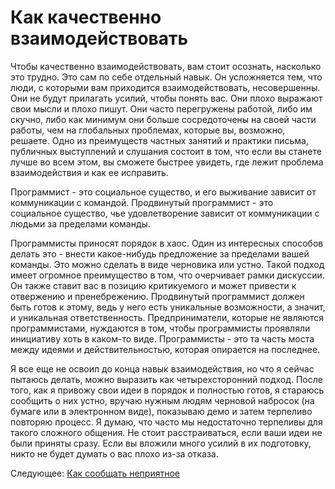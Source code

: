 # Как качественно взаимодействовать

Чтобы качественно взаимодействовать, вам стоит осознать, насколько это трудно. Это сам по себе отдельный навык. Он усложняется тем, что люди, с которыми вам приходится взаимодействовать, несовершенны. Они не будут прилагать усилий, чтобы понять вас. Они плохо выражают свои мысли и плохо пишут. Они часто перегружены работой, либо им скучно, либо как минимум они больше сосредоточены на своей части работы, чем на глобальных проблемах, которые вы, возможно, решаете. Одно из преимуществ частных занятий и практики письма, публичных выступлений и слушания состоит в том, что если вы станете лучше во всем этом, вы сможете быстрее увидеть, где лежит проблема взаимодействия и как ее исправить.

Программист - это социальное существо, и его выживание зависит от коммуникации с командой. Продвинутый программист - это социальное существо, чье удовлетворение зависит от коммуникации с людьми за пределами команды.

Программисты приносят порядок в хаос. Один из интересных способов делать это - внести какое-нибудь предложение за пределами вашей команды. Это можно сделать в виде черновика или устно. Такой подход имеет огромное преимущество в том, что очерчивает рамки дискуссии. Он также ставит вас в позицию критикуемого и может привести к отвержению и пренебрежению. Продвинутый программист должен быть готов к этому, ведь у него есть уникальные возможности, а значит, и уникальная ответственность. Предприниматели, которые не являются программистами, нуждаются в том, чтобы программисты проявляли инициативу хоть в каком-то виде. Программисты - это та часть моста между идеями и действительностью, которая опирается на последнее.

Я все еще не освоил до конца навык взаимодействия, но что я сейчас пытаюсь делать, можно выразить как четырехсторонний подход. После того, как я привожу свои идеи в порядок и полностью готов, я стараюсь сообщить о них устно, вручаю нужным людям черновой набросок (на бумаге или в электронном виде), показываю демо и затем терпеливо повторяю процесс. Я думаю, что часто мы недостаточно терпеливы для такого сложного общения. Не стоит расстраиваться, если ваши идеи не были приняты сразу. Если вы вложили много усилий в их подготовку, никто не будет думать о вас плохо из-за отказа. 

Следующее: [Как сообщать неприятное](09-How-to-Tell-People-Things-They-Dont-Want-to-Hear.md)

